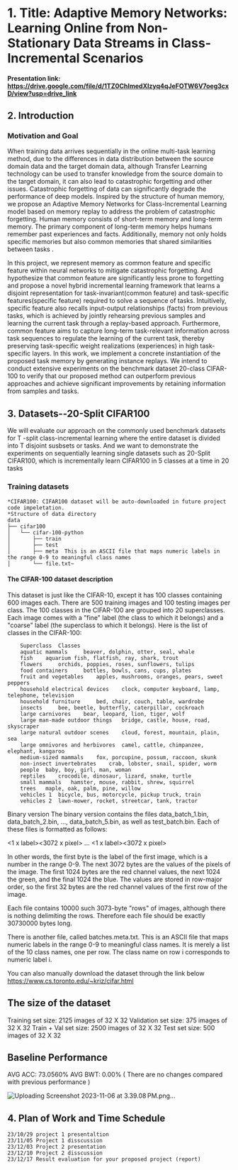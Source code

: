 # 1. Title: Adaptive Memory Networks: Learning Online from Non-Stationary Data Streams in Class-Incremental Scenarios
#### Presentation link: https://drive.google.com/file/d/1TZ0ChImedXlzyq4qJeFOTW6V7oeg3cxD/view?usp=drive_link
## 2. Introduction 	
### Motivation and Goal
When training data arrives sequentially in the online multi-task learning method, due to the differences in data distribution between the source domain data and the target domain data, although Transfer Learning technology can be used to transfer knowledge from the source domain to the target domain, it can also lead to catastrophic forgetting and other issues. Catastrophic forgetting of data can significantly degrade the performance of deep models. Inspired by the structure of human memory, we propose an Adaptive Memory Networks for Class-Incremental Learning model based on memory replay to address the problem of catastrophic forgetting. Human memory consists of short-term memory and long-term memory. The primary component of long-term memory helps humans remember past experiences and facts. Additionally, memory not only holds specific memories but also common memories that shared similarities between tasks . 

In this project,  we represent memory as common feature and specific feature within neural networks to mitigate catastrophic forgetting. And hypothesize that common feature are significantly less prone to forgetting and propose a novel hybrid incremental learning framework that learns a disjoint representation for task-invariant(common feature) and task-specific features(specific feature) required to solve a sequence of tasks. Intuitively, specific feature also recalls input-output relationships (facts) from previous tasks, which is achieved by jointly rehearsing previous samples and learning the current task through a replay-based approach. Furthermore, common feature aims to capture long-term task-relevant information across task sequences to regulate the learning of the current task, thereby preserving task-specific weight realizations (experiences) in high task-specific layers. In this work, we implement a concrete instantiation of the proposed task memory by generating instance replays. We intend to conduct extensive experiments on the benchmark dataset 20-class CIFAR-100 to verify that our proposed method can outperform previous approaches and achieve significant improvements by retaining information from samples and tasks.

## 3. Datasets--20-Split CIFAR100 
We will evaluate our approach on the commonly used benchmark datasets for T -split class-incremental learning where the entire dataset is divided into T disjoint susbsets or tasks.
And we want to demonstrate the experiments on sequentially learning single datasets such as 20-Split CIFAR100, which is incrementally learn CIFAR100 in 5 classes at a time in 20 tasks
### Training datasets
	*CIFAR100: CIFAR100 dataset will be auto-downloaded in future project code impeletation.
	*Structure of data directory
	data
	├── cifar100
	│   └── cifar-100-python
	│       ├── train
	│       ├── test
	│       ├── meta  This is an ASCII file that maps numeric labels in the range 0-9 to meaningful class names
	│       └── file.txt~

#### The CIFAR-100 dataset description
This dataset is just like the CIFAR-10, except it has 100 classes containing 600 images each. There are 500 training images and 100 testing images per class. The 100 classes in the CIFAR-100 are grouped into 20 superclasses. Each image comes with a "fine" label (the class to which it belongs) and a "coarse" label (the superclass to which it belongs).
Here is the list of classes in the CIFAR-100:

		Superclass 	Classes
		aquatic mammals 	beaver, dolphin, otter, seal, whale
		fish 	aquarium fish, flatfish, ray, shark, trout
		flowers 	orchids, poppies, roses, sunflowers, tulips
		food containers 	bottles, bowls, cans, cups, plates
		fruit and vegetables 	apples, mushrooms, oranges, pears, sweet peppers
		household electrical devices 	clock, computer keyboard, lamp, telephone, television
		household furniture 	bed, chair, couch, table, wardrobe
		insects 	bee, beetle, butterfly, caterpillar, cockroach
		large carnivores 	bear, leopard, lion, tiger, wolf
		large man-made outdoor things 	bridge, castle, house, road, skyscraper
		large natural outdoor scenes 	cloud, forest, mountain, plain, sea
		large omnivores and herbivores 	camel, cattle, chimpanzee, elephant, kangaroo
		medium-sized mammals 	fox, porcupine, possum, raccoon, skunk
		non-insect invertebrates 	crab, lobster, snail, spider, worm
		people 	baby, boy, girl, man, woman
		reptiles 	crocodile, dinosaur, lizard, snake, turtle
		small mammals 	hamster, mouse, rabbit, shrew, squirrel
		trees 	maple, oak, palm, pine, willow
		vehicles 1 	bicycle, bus, motorcycle, pickup truck, train
		vehicles 2 	lawn-mower, rocket, streetcar, tank, tractor
		
Binary version
The binary version contains the files data_batch_1.bin, data_batch_2.bin, ..., data_batch_5.bin, as well as test_batch.bin. Each of these files is formatted as follows:

<1 x label><3072 x pixel>
...
<1 x label><3072 x pixel>

In other words, the first byte is the label of the first image, which is a number in the range 0-9. The next 3072 bytes are the values of the pixels of the image. The first 1024 bytes are the red channel values, the next 1024 the green, and the final 1024 the blue. The values are stored in row-major order, so the first 32 bytes are the red channel values of the first row of the image.

Each file contains 10000 such 3073-byte "rows" of images, although there is nothing delimiting the rows. Therefore each file should be exactly 30730000 bytes long.

There is another file, called batches.meta.txt. This is an ASCII file that maps numeric labels in the range 0-9 to meaningful class names. It is merely a list of the 10 class names, one per row. The class name on row i corresponds to numeric label i. 


You can also manually download the dataset through the link below
https://www.cs.toronto.edu/~kriz/cifar.html

##  The size of the dataset
Training set size: 2125 images of 32 X 32
Validation set size: 375 images of 32 X 32
Train + Val set size: 2500 images of 32 X 32
Test set size: 500 images of 32 X 32

## Baseline Performance
AVG ACC: 73.0560%
AVG BWT: 0.00% ( There are no changes compared with previous performance )

![Uploading Screenshot 2023-11-06 at 3.39.08 PM.png…]()



## 4. Plan of Work and Time Schedule
	23/10/29 project 1 presentaltion
	23/11/05 Project 1 disscussion
	23/12/03 Project 2 presentation
	23/12/10 Project 2 disscussion
	23/12/17 Result evaluation for your proposed project (report)










